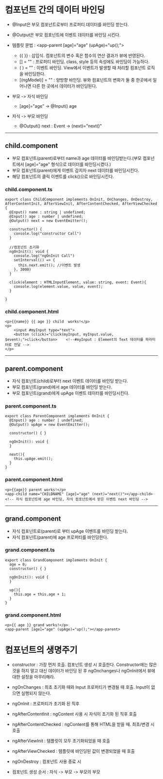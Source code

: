 # 컴포넌트 간의 데이터 바인딩
- @Input은 부모 컴포넌트로부터 프로퍼티 데이터를 바인딩 받는다.
- @Output은 부모 컴포넌트에 이벤트 데이터를 바인딩 시킨다.
- 템플릿 문법 : &lt;app-parent &lsqb;age]="age" (upAge)="up();"></app-parent> 
   * {{ }} : 삽입식. 컴포넌트의 변수 혹은 함수의 연산 결과가 뷰에 반영된다.
   * &lsqb;] = "" : 프로퍼티 바인딩. class, style 등의 속성에도 바인딩이 가능하다.
   * ( ) = "" : 이벤트 바인딩. View에서 이벤트가 발생할 때 처리할 컴포넌트 로직을 바인딩한다.
   * &lsqb;(ngModel)] = "" : 양방향 바인딩. 뷰와 컴포넌트의 변화가 둘 중 한곳에서 일어나면 다른 한 곳에서 데이터가 바인딩된다.

- 부모 -> 자식 바인딩
    * &lsqb;age]="age" -> @Input() age

- 자식 -> 부모 바인딩
    * @Output() next : Event -> (next)="next()"
----------------
## child.component
- 부모 컴포넌트(parent)로부터 name과 age 데이터를 바인딩받는다.(부모 컴포넌트에서 &lsqb;age]="age" 형식으로 데이터를 바인딩시켰다.)
- 부모 컴포넌트(parent)에게 이벤트 감지자 next 데이터를 바인딩시킨다.
- 해당 컴포넌트의 클릭 이벤트를 click()으로 바인딩시킨다.
   
### child.component.ts
```
export class ChildComponent implements OnInit, OnChanges, OnDestroy, AfterContentInit, AfterViewInit, AfterContentChecked, AfterViewChecked {
  @Input() name : string | undefined;
  @Input() age : number | undefined;
  @Output() next = new EventEmitter();

  constructor() { 
    console.log("constructor Call")
  }

  //컴포넌트 초기화
  ngOnInit(): void {
    console.log("ngOnInit Call")
    setInterval(() => {
      this.next.emit(); //이벤트 발생
    }, 3000)
  }

  click(element : HTMLInputElement, value: string, event: Event){
    console.log(element.value, value, event);
  }

}
```
### child.component.html
```
<p>{{name}} {{ age }} child  works!</p>
<p>
    <input #myInput type="text">
    <button (click)="click(myInput, myInput.value, $event);">click</button>    <!--#myInput : Element의 Text 데이터를 파라미터로 전달 -->
</p>
```

--------------------------
## parent.component
- 자식 컴포넌트(child)로부터 next 이벤트 데이터를 바인딩 받는다.
- 부모 컴포넌트(grand)에서 age 데이터를 바인딩 받는다.
- 부모 컴포넌트(grand)에게 upAge 이벤트 데이터를 바인딩시킨다.
   
### parent.component.ts
```
export class ParentComponent implements OnInit {
  @Input() age : number | undefined;
  @Output() upAge = new EventEmitter();

  constructor() { }

  ngOnInit(): void {
  }

  next(){
    this.upAge.emit();
  }
}
```

### parent.component.html
```
<p>{{age}} parent works!</p>
<app-child name="CHILDNAME" [age]="age" (next)="next()"></app-child>  <!-- 자식 컴포넌트에 age 바인딩, 자식 컴포넌트에서 받은 이벤트 next 바인딩 -->

```

----------------------------

## grand.component
- 자식 컴포넌트로(parent)로 부터 upAge 이벤트를 바인딩 받는다.
- 자식 컴포넌트(parent)에 age 프로퍼티를 바인딩한다.

### grand.component.ts
```
export class GrandComponent implements OnInit {
  age = 0;
  constructor() { }

  ngOnInit(): void {
  }

  up(){
    this.age = this.age + 1;
  }
}
```

### grand.component.html
```
<p>{{ age }} grand works!</p>
<app-parent [age]="age" (upAge)="up();"></app-parent>
```

# 컴포넌트의 생명주기
- constructor : 가장 먼저 호출. 컴포넌트 생성 시 호출한다. Constructor에는 많은 것을 하지 말고 대신 데이터가 바인딩 된 후 ngOnchanges나 ngOnInit에서 뷰에 대한 설정을 마무리해라.
- ngOnChanges : 최초 초기화 때와 Input 프로퍼티가 변경될 때 호출. Input이 없으면 실행되지 않는다.
- ngOnInit : 프로퍼티가 초기화 된 직후
- ngAfterContentInit : ngContent 사용 시 자식이 초기화 된 직후 호출
- ngAfterContentChecked : ngContent를 통해 HTML을 받을 때. 최초/변경 시 호출
- ngAfterViewInit : 템플릿이 모두 초기화되었을 때 호출
- ngAfterViewChecked : 템플릿에 바인딩된 값이 변경되었을 때 호출
- ngOnDestroy : 컴포넌트 사용 종료 시

- 컴포넌트 생성 순서 : 자식 -> 부모 -> 부모의 부모
